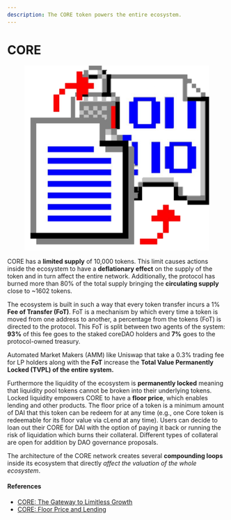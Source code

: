 ```yaml
---
description: The CORE token powers the entire ecosystem.
---
```


# CORE

<figure><img src="../../.gitbook/assets/photo_2022-07-01_09-36-21 (1).png" alt=""><figcaption></figcaption></figure>

CORE has a **limited supply** of 10,000 tokens. This limit causes actions inside the ecosystem to have a **deflationary effect** on the supply of the token and in turn affect the entire network. Additionally, the protocol has burned more than 80% of the total supply bringing the **circulating supply** close to \~1602 tokens.

The ecosystem is built in such a way that every token transfer incurs a 1% **Fee of Transfer (FoT)**. FoT is a mechanism by which every time a token is moved from one address to another, a percentage from the tokens (FoT) is directed to the protocol. This FoT is split between two agents of the system: **93%** of this fee goes to the staked coreDAO holders and **7%** goes to the protocol-owned treasury.

Automated Market Makers (AMM) like Uniswap that take a 0.3% trading fee for LP holders along with the **FoT** increase the **Total Value Permanently Locked (TVPL) of the entire system.**

Furthermore the liquidity of the ecosystem is **permanently locked** meaning that liquidity pool tokens cannot be broken into their underlying tokens. Locked liquidity empowers CORE to have a **floor price**, which enables lending and other products. The floor price of a token is a minimum amount of DAI that this token can be redeem for at any time (e.g., one Core token is redeemable for its floor value via cLend at any time). Users can decide to loan out their CORE for DAI with the option of paying it back or running the risk of liquidation which burns their collateral. Different types of collateral are open for addition by DAO governance proposals.

The architecture of the CORE network creates several **compounding loops** inside its ecosystem that directly _affect the valuation of the whole ecosystem_.



#### **References**

* [CORE: The Gateway to Limitless Growth](https://medium.com/core-vault/core-the-gateway-to-limitless-growth-1a04112d9892)
* [CORE: Floor Price and Lending](https://medium.com/core-vault/core-floor-price-and-lending-32c0e1a223c1)
